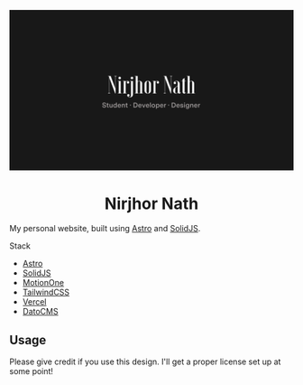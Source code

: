 <p align="center">
  <a href="https://github.com/iDarkLightning/meetxl">
    <img src="public/banner.png" alt="Logo">
  </a>
  <h1 align="center">Nirjhor Nath</h1>
</p>

My personal website, built using [Astro](https://astro.build) and [SolidJS](https://solidjs.com).

Stack

- [Astro](https://astro.build)
- [SolidJS](https://solidjs.com)
- [MotionOne](https://motion.dev)
- [TailwindCSS](https://tailwindcss.com)
- [Vercel](https://vercel.com)
- [DatoCMS](https://datocms.com)

## Usage

Please give credit if you use this design. I'll get a proper license set up at some point!
